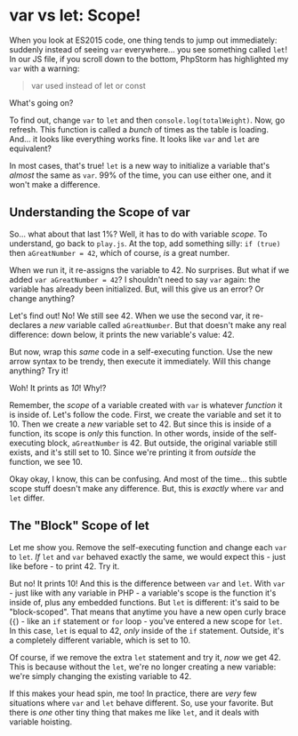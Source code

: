 # var vs let: Scope!

When you look at ES2015 code, one thing tends to jump out immediately: suddenly
instead of seeing `var` everywhere... you see something called `let`! In our JS
file, if you scroll down to the bottom, PhpStorm has highlighted my `var` with a
warning:

> var used instead of let or const

What's going on?

To find out, change `var` to `let` and then `console.log(totalWeight)`. Now, go
refresh. This function is called a *bunch* of times as the table is loading. And...
it looks like everything works fine. It looks like `var` and `let` are equivalent?

In most cases, that's true! `let` is a new way to initialize a variable that's
*almost* the same as `var`. 99% of the time, you can use either one, and it won't
make a difference.

## Understanding the Scope of var

So... what about that last 1%? Well, it has to do with variable *scope*. To understand,
go back to `play.js`. At the top, add something silly: `if (true)` then `aGreatNumber = 42`,
which of course, *is* a great number.

When we run it, it re-assigns the variable to 42. No surprises. But what if we added
`var aGreatNumber = 42`? I shouldn't need to say `var` again: the variable has already
been initialized. But, will this give us an error? Or change anything?

Let's find out! No! We still see 42. When we use the second var, it re-declares
a *new* variable called `aGreatNumber`. But that doesn't make any real difference:
down below, it prints the new variable's value: 42.

But now, wrap this *same* code in a self-executing function. Use the new arrow syntax
to be trendy, then execute it immediately. Will this change anything? Try it!

Woh! It prints as *10*! Why!?

Remember, the *scope* of a variable created with `var` is whatever *function* it
is inside of. Let's follow the code. First, we create the variable and set it to 10.
Then we create a *new* variable set to 42. But since this is inside of a function,
its scope is *only* this function. In other words, inside of the self-executing
block, `aGreatNumber` is 42. But outside, the original variable still exists, and
it's still set to 10. Since we're printing it from *outside* the function, we see
10.

Okay okay, I know, this can be confusing. And most of the time... this subtle scope
stuff doesn't make any difference. But, this is *exactly* where `var` and `let` differ.

## The "Block" Scope of let

Let me show you. Remove the self-executing function and change each `var` to `let`.
*If* `let` and `var` behaved exactly the same, we would expect this - just like
before - to print 42. Try it.

But no! It prints 10! And this is the difference between `var` and `let`. With `var` -
just like with any variable in PHP - a variable's scope is the function it's inside
of, plus any embedded functions. But `let` is different: it's said to be "block-scoped".
That means that anytime you have a new open curly brace (`{`) - like an `if` statement
or `for` loop - you've entered a new scope for `let`. In this case, `let` is equal
to 42, *only* inside of the `if` statement. Outside, it's a completely different
variable, which is set to 10.

Of course, if we remove the extra `let` statement and try it, *now* we get 42. This
is because without the `let`, we're no longer creating a new variable: we're simply
changing the existing variable to 42.

If this makes your head spin, me too! In practice, there are *very* few situations
where `var` and `let` behave different. So, use your favorite. But there is *one*
other tiny thing that makes me like `let`, and it deals with variable hoisting.

